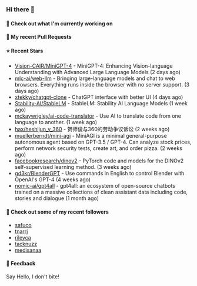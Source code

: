 ### Hi there 👋

#### 👷 Check out what I'm currently working on

#### 🔨 My recent Pull Requests


#### ⭐ Recent Stars

- [Vision-CAIR/MiniGPT-4](https://github.com/Vision-CAIR/MiniGPT-4) - MiniGPT-4: Enhancing Vision-language Understanding with Advanced Large Language Models (2 days ago)
- [mlc-ai/web-llm](https://github.com/mlc-ai/web-llm) - Bringing large-language models and chat to web browsers. Everything runs inside the browser with no server support. (3 days ago)
- [xtekky/chatgpt-clone](https://github.com/xtekky/chatgpt-clone) - ChatGPT interface with better UI  (4 days ago)
- [Stability-AI/StableLM](https://github.com/Stability-AI/StableLM) - StableLM: Stability AI Language Models (1 week ago)
- [mckaywrigley/ai-code-translator](https://github.com/mckaywrigley/ai-code-translator) - Use AI to translate code from one language to another. (1 week ago)
- [hax/heshijun_v_360](https://github.com/hax/heshijun_v_360) - 贺师俊与360的劳动争议诉讼 (2 weeks ago)
- [muellerberndt/mini-agi](https://github.com/muellerberndt/mini-agi) - MiniAGI is a minimal general-purpose autonomous agent based on GPT-3.5 / GPT-4. Can analyze stock prices, perform network security tests, create art, and order pizza. (2 weeks ago)
- [facebookresearch/dinov2](https://github.com/facebookresearch/dinov2) - PyTorch code and models for the DINOv2 self-supervised learning method. (3 weeks ago)
- [gd3kr/BlenderGPT](https://github.com/gd3kr/BlenderGPT) - Use commands in English to control Blender with OpenAI&#39;s GPT-4 (4 weeks ago)
- [nomic-ai/gpt4all](https://github.com/nomic-ai/gpt4all) - gpt4all: an ecosystem of open-source chatbots trained on a massive collections of clean assistant data including code, stories and dialogue (1 month ago)

#### 👯 Check out some of my recent followers

- [safuco](https://github.com/safuco)
- [tnarrj](https://github.com/tnarrj)
- [rileyca](https://github.com/rileyca)
- [tacknuzz](https://github.com/tacknuzz)
- [medisanaa](https://github.com/medisanaa)

#### 💬 Feedback

Say Hello, I don't bite!